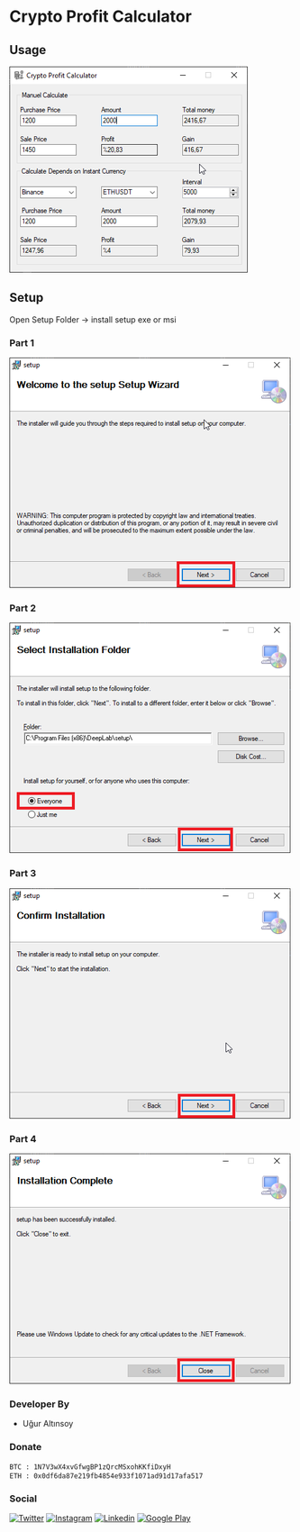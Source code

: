 # Crypto Profit Calculator

## Usage
![Alt text](Pictures/Crypto_Profit_Calculator.png?raw=true)

## Setup
Open Setup Folder ->
install setup exe or msi
### Part 1
![Alt text](Pictures/setup_1.png?raw=true)
### Part 2
![Alt text](Pictures/setup_2.png?raw=true)
### Part 3
![Alt text](Pictures/setup_3.png?raw=true)
### Part 4
![Alt text](Pictures/setup_4.png?raw=true)

### Developer By
- Uğur Altınsoy

### Donate
```
BTC : 1N7V3wX4xvGfwgBP1zQrcMSxohKKfiDxyH
ETH : 0x0df6da87e219fb4854e933f1071ad91d17afa517
```

### Social
[![Twitter](https://img.shields.io/badge/twitter-%231DA1F2.svg?&style=for-the-badge&logo=twitter&logoColor=white)](https://twitter.com/uguraltnsy)
[![Instagram](https://img.shields.io/badge/instagram-%23E4405F.svg?&style=for-the-badge&logo=instagram&logoColor=white)](https://www.instagram.com/ugur.altnsy)
[![Linkedin](https://img.shields.io/badge/linkedin-%230077B5.svg?&style=for-the-badge&logo=linkedin&logoColor=white)](https://www.linkedin.com/in/uğur-altınsoy/)
[![Google Play](https://img.shields.io/badge/Google%20Play-414141?logo=google-play&logoColor=white&style=for-the-badge)](https://play.google.com/store/apps/developer?id=DeepLab&hl=tr)
